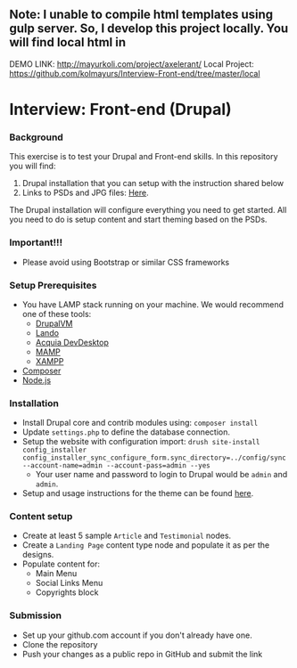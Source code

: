## Note: I unable to compile html templates using gulp server. So, I develop this project locally. You will find local html in
DEMO LINK: http://mayurkoli.com/project/axelerant/
Local Project: https://github.com/kolmayurs/Interview-Front-end/tree/master/local

# Interview: Front-end (Drupal)

### Background

This exercise is to test your Drupal and Front-end skills. In this repository
you will find:

1. Drupal installation that you can setup with the instruction
   shared below
2. Links to PSDs and JPG files: [Here](https://drive.google.com/drive/folders/1fCEq4JLqH5taSY21VS5vm3AjkOhOlVeH?usp=sharing).

The Drupal installation will configure everything you need to get started. All
you need to do is setup content and start theming based on the PSDs.

### Important!!!

- Please avoid using Bootstrap or similar CSS frameworks

### Setup Prerequisites

- You have LAMP stack running on your machine. We would recommend one of these tools:
  - [DrupalVM](https://www.drupalvm.com/)
  - [Lando](https://docs.devwithlando.io)
  - [Acquia DevDesktop](https://dev.acquia.com/downloads)
  - [MAMP](https://www.mamp.info/en/)
  - [XAMPP](https://www.apachefriends.org/index.html)
- [Composer](https://getcomposer.org/)
- [Node.js](https://nodejs.org/en/)

### Installation

- Install Drupal core and contrib modules using: `composer install`
- Update `settings.php` to define the database connection.
- Setup the website with configuration import: `drush site-install config_installer config_installer_sync_configure_form.sync_directory=../config/sync --account-name=admin --account-pass=admin --yes`
  - Your user name and password to login to Drupal would be `admin` and `admin`.
- Setup and usage instructions for the theme can be found [here](web/themes/custom/company/README.md).

### Content setup

- Create at least 5 sample `Article` and `Testimonial` nodes.
- Create a `Landing Page` content type node and populate it as per the designs.
- Populate content for:
  - Main Menu
  - Social Links Menu
  - Copyrights block

### Submission

- Set up your github.com account if you don't already have one.
- Clone the repository
- Push your changes as a public repo in GitHub and submit the link
